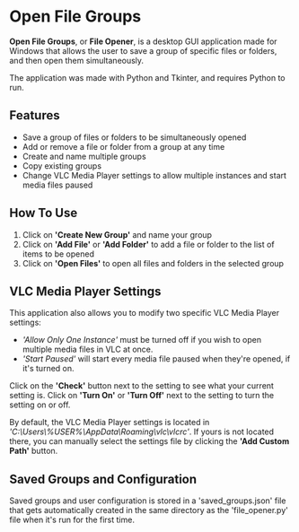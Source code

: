 # Open File Groups
**Open File Groups**, or **File Opener**, is a desktop GUI application made for Windows that allows the user to save a group of specific files or folders, and then open them simultaneously.

The application was made with Python and Tkinter, and requires Python to run.

## Features

- Save a group of files or folders to be simultaneously opened
- Add or remove a file or folder from a group at any time
- Create and name multiple groups
- Copy existing groups
- Change VLC Media Player settings to allow multiple instances and start media files paused

## How To Use

1. Click on **'Create New Group'** and name your group
2. Click on **'Add File'** or **'Add Folder'** to add a file or folder to the list of items to be opened
3. Click on **'Open Files'** to open all files and folders in the selected group

## VLC Media Player Settings

This application also allows you to modify two specific VLC Media Player settings:

- *'Allow Only One Instance'* must be turned off if you wish to open multiple media files in VLC at once.
- *'Start Paused'* will start every media file paused when they're opened, if it's turned on.

Click on the **'Check'** button next to the setting to see what your current setting is. Click on **'Turn On'** or **'Turn Off'** next to the setting to turn the setting on or off.

By default, the VLC Media Player settings is located in *'C:\Users\\%USER%\AppData\Roaming\vlc\vlcrc'*. If yours is not located there, you can manually select the settings file by clicking the **'Add Custom Path'** button.

## Saved Groups and Configuration

Saved groups and user configuration is stored in a 'saved_groups.json' file that gets automatically created in the same directory as the 'file_opener.py' file when it's run for the first time.
